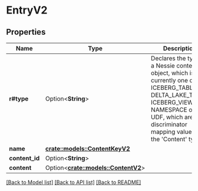 # EntryV2

## Properties

Name | Type | Description | Notes
------------ | ------------- | ------------- | -------------
**r#type** | Option<**String**> | Declares the type of a Nessie content object, which is currently one of ICEBERG_TABLE, DELTA_LAKE_TABLE, ICEBERG_VIEW, NAMESPACE or UDF, which are the discriminator mapping values of the 'Content' type. | [optional]
**name** | [**crate::models::ContentKeyV2**](ContentKey_V2.md) |  | 
**content_id** | Option<**String**> |  | [optional]
**content** | Option<[**crate::models::ContentV2**](Content_V2.md)> |  | [optional]

[[Back to Model list]](../README.md#documentation-for-models) [[Back to API list]](../README.md#documentation-for-api-endpoints) [[Back to README]](../README.md)


